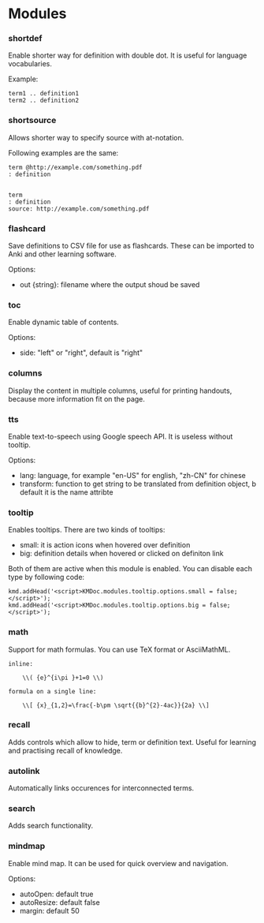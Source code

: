 
# Modules

### shortdef

Enable shorter way for definition with double dot. It is useful for language vocabularies.

Example:
```
term1 .. definition1
term2 .. definition2

```

### shortsource

Allows shorter way to specify source with at-notation.

Following examples are the same:
```
term @http://example.com/something.pdf
: definition


term
: definition
source: http://example.com/something.pdf
```

### flashcard

Save definitions to CSV file for use as flashcards. These can be imported to Anki and other learning software.

Options:
- out {string}: filename where the output shoud be saved

### toc

Enable dynamic table of contents.

Options:
- side: "left" or "right", default is "right"

### columns

Display the content in multiple columns, useful for printing handouts, because more information fit on the page.

### tts

Enable text-to-speech using Google speech API. It is useless without tooltip.

Options:
- lang: language, for example "en-US" for english, "zh-CN" for chinese
- transform: function to get string to be translated from definition object, b default it is the name attribte

### tooltip

Enables tooltips. There are two kinds of tooltips:
- small: it is action icons when hovered over definition
- big: definition details when hovered or clicked on definiton link

Both of them are active when this module is enabled. You can disable each type by following code:

```
kmd.addHead('<script>KMDoc.modules.tooltip.options.small = false;</script>');
kmd.addHead('<script>KMDoc.modules.tooltip.options.big = false;</script>');
```

### math

Support for math formulas. You can use TeX format or AsciiMathML.

```
inline:

    \\( {e}^{i\pi }+1=0 \\)

formula on a single line:

    \\[ {x}_{1,2}=\frac{-b\pm \sqrt{{b}^{2}-4ac}}{2a} \\]
```

### recall

Adds controls which allow to hide, term or definition text. Useful for learning and practising recall of knowledge.

### autolink

Automatically links occurences for interconnected terms.

### search

Adds search functionality.

### mindmap

Enable mind map. It can be used for quick overview and navigation.

Options:
- autoOpen: default true
- autoResize: default false
- margin: default 50
